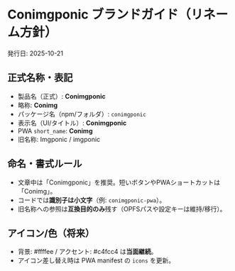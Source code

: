 
# Conimgponic ブランドガイド（リネーム方針）
発行日: 2025-10-21

## 正式名称・表記
- 製品名（正式）: **Conimgponic**
- 略称: **Conimg**
- パッケージ名（npm/フォルダ）: `conimgponic`
- 表示名（UI/タイトル）: **Conimgponic**
- PWA `short_name`: **Conimg**
- 旧名称: Imgponic / imgponic

## 命名・書式ルール
- 文章中は「Conimgponic」を推奨。短いボタンやPWAショートカットは「Conimg」。  
- コードでは**識別子は小文字**（例: `conimgponic-pwa`）。
- 旧名称への参照は**互換目的のみ**残す（OPFSパスや設定キーは維持/移行）。

## アイコン/色（将来）
- 背景: #ffffee / アクセント: #c4fcc4 は**当面継続**。
- アイコン差し替え時は PWA manifest の `icons` を更新。
